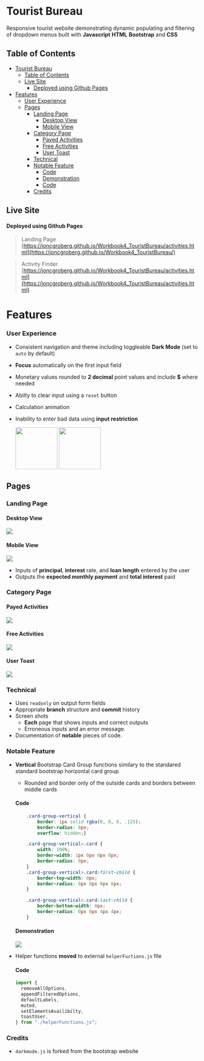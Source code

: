 # Tourist Bureau

Responsive tourist website demonstrating dynamic populating and filtering of dropdown menus built with **Javascript** **HTML** **Bootstrap** and **CSS**

<!-- TOC start -->

## Table of Contents

- [Tourist Bureau](#tourist-bureau)
  - [Table of Contents](#table-of-contents)
  - [Live Site](#live-site)
      - [Deployed using Github Pages](#deployed-using-github-pages)
- [Features](#features)
    - [User Experience](#user-experience)
  - [Pages](#pages)
    - [Landing Page](#landing-page)
      - [Desktop View](#desktop-view)
      - [Mobile View](#mobile-view)
    - [Category Page](#category-page)
      - [Payed Activities](#payed-activities)
      - [Free Activities](#free-activities)
      - [User Toast](#user-toast)
    - [Technical](#technical)
    - [Notable Feature](#notable-feature)
      - [Code](#code)
      - [Demonstration](#demonstration)
      - [Code](#code-1)
    - [Credits](#credits)

<!-- TOC end -->

## Live Site

#### Deployed using Github Pages

> Landing Page [https://joncgroberg.github.io/Workbook4_TouristBureau/activities.html](https://joncgroberg.github.io/Workbook4_TouristBureau/)

> Activity Finder [https://joncgroberg.github.io/Workbook4_TouristBureau/activities.html](https://joncgroberg.github.io/Workbook4_TouristBureau/activities.html)

# Features

### User Experience

- Consistent navigation and theme including toggleable **Dark Mode** (set to `auto` by default)
- **Focus** automatically on the first input field
- Monetary values rounded to **2 decimal** point values and include **$** where needed
- Abilty to clear input using a `reset` button
- Calculation animation
- Inability to enter bad data using **input restriction**

  <img height=110px src="./images/validationMatch.png"/>
  <img height=110px src="./images/validation.png"/>

## Pages

### Landing Page

#### Desktop View

![](./images/desktop.png)

#### Mobile View

![](./images/mobileHome.png)

- Inputs of **principal**, **interest** rate, and **loan length** entered by the user
- Outputs the **expected monthly payment** and **total interest** paid

### Category Page

#### Payed Activities

![](./images/activityPurchase.png)

#### Free Activities

![](./images/activitiesFree.png)

#### User Toast

![](./images/Screenshot%20from%202023-11-03%2018-58-41.png)

### Technical

- Uses `readonly` on output form fields
- Appropriate **branch** structure and **commit** history
- Screen shots
  - **Each** page that shows inputs and correct outputs
  - Erroneous inputs and an error message.
- Documentation of **notable** pieces of code.

### Notable Feature

- **Vertical** Bootstrap Card Group functions similary to the standared standard bootstrap horizontal card group

  - Rounded and border only of the outside cards and borders between middle cards

  #### Code

  ```CSS
      .card-group-vertical {
          border: 1px solid rgba(0, 0, 0, .125);
          border-radius: 8px;
          overflow: hidden;}

      .card-group-vertical>.card {
          width: 100%;
          border-width: 1px 0px 0px 0px;
          border-radius: 0px;
      }
      .card-group-vertical>.card:first-child {
          border-top-width: 0px;
          border-radius: 0px 0px 0px 0px;
      }

      .card-group-vertical>.card:last-child {
          border-bottom-width: 0px;
          border-radius: 0px 0px 4px 4px;
      }
  ```

  #### Demonstration

  ![](./images/cardGroup.png)

- Helper functions **moved** to external `helperFuctions.js` file
  #### Code
  ```javascript
  import {
    removeAllOptions,
    appendFilteredOptions,
    defaultLabels,
    muted,
    setElementsAvailibilty,
    toastUser,
  } from "./helperFunctions.js";
  ```
### Credits
  - `darkmode.js` is forked from the bootstrap website